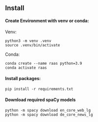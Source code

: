 ## Install

#### Create Environment with venv or conda:
Venv:
```
python3 -m venv .venv
source .venv/bin/activate
```
    
Conda:
```
conda create --name raas python=3.9
conda activate raas
```

#### Install packages:
```
pip install -r requirements.txt
``` 

#### Download required spaCy models
```
python -m spacy download en_core_web_lg
python -m spacy download de_core_news_lg
```

